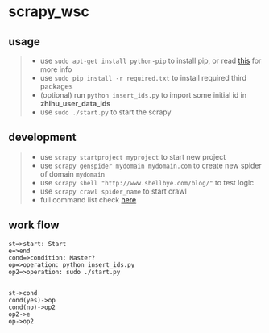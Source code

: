 scrapy_wsc
==========

usage
-----



> - use `sudo apt-get install python-pip` to install pip, or read [this][2] for more info
> - use `sudo pip install -r required.txt` to install required third packages
> - (optional) run `python insert_ids.py` to import some initial id in **zhihu_user_data_ids**
> - use `sudo ./start.py` to start the scrapy


development
-----------

> - use `scrapy startproject myproject` to start new project
> - use `scrapy genspider mydomain mydomain.com` to create new spider of domain `mydomain`
> - use `scrapy shell "http://www.shellbye.com/blog/"` to test logic
> - use `scrapy crawl spider_name` to start crawl
> - full command list check [here][1]


work flow
----

```flow
st=>start: Start
e=>end
cond=>condition: Master?
op=>operation: python insert_ids.py
op2=>operation: sudo ./start.py


st->cond
cond(yes)->op
cond(no)->op2
op2->e
op->op2
```


[1]:http://doc.scrapy.org/en/0.24/topics/commands.html
[2]:https://pip.pypa.io/en/latest/installing.html